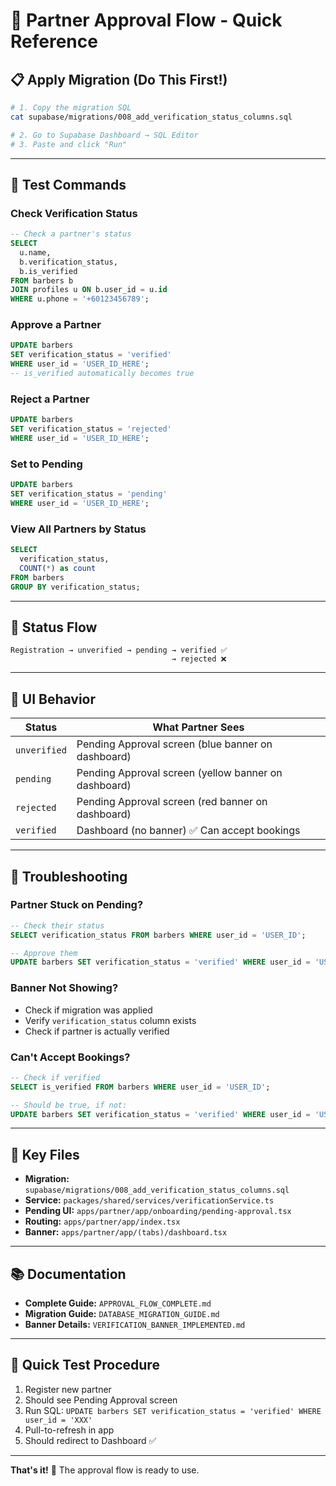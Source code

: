# 🚀 Partner Approval Flow - Quick Reference

## 📋 Apply Migration (Do This First!)

```bash
# 1. Copy the migration SQL
cat supabase/migrations/008_add_verification_status_columns.sql

# 2. Go to Supabase Dashboard → SQL Editor
# 3. Paste and click "Run"
```

---

## 🧪 Test Commands

### Check Verification Status
```sql
-- Check a partner's status
SELECT 
  u.name,
  b.verification_status,
  b.is_verified
FROM barbers b
JOIN profiles u ON b.user_id = u.id
WHERE u.phone = '+60123456789';
```

### Approve a Partner
```sql
UPDATE barbers 
SET verification_status = 'verified'
WHERE user_id = 'USER_ID_HERE';
-- is_verified automatically becomes true
```

### Reject a Partner
```sql
UPDATE barbers 
SET verification_status = 'rejected'
WHERE user_id = 'USER_ID_HERE';
```

### Set to Pending
```sql
UPDATE barbers 
SET verification_status = 'pending'
WHERE user_id = 'USER_ID_HERE';
```

### View All Partners by Status
```sql
SELECT 
  verification_status,
  COUNT(*) as count
FROM barbers
GROUP BY verification_status;
```

---

## 🎨 Status Flow

```
Registration → unverified → pending → verified ✅
                                    → rejected ❌
```

---

## 📱 UI Behavior

| Status | What Partner Sees |
|--------|-------------------|
| `unverified` | Pending Approval screen (blue banner on dashboard) |
| `pending` | Pending Approval screen (yellow banner on dashboard) |
| `rejected` | Pending Approval screen (red banner on dashboard) |
| `verified` | Dashboard (no banner) ✅ Can accept bookings |

---

## 🔧 Troubleshooting

### Partner Stuck on Pending?
```sql
-- Check their status
SELECT verification_status FROM barbers WHERE user_id = 'USER_ID';

-- Approve them
UPDATE barbers SET verification_status = 'verified' WHERE user_id = 'USER_ID';
```

### Banner Not Showing?
- Check if migration was applied
- Verify `verification_status` column exists
- Check if partner is actually verified

### Can't Accept Bookings?
```sql
-- Check if verified
SELECT is_verified FROM barbers WHERE user_id = 'USER_ID';

-- Should be true, if not:
UPDATE barbers SET verification_status = 'verified' WHERE user_id = 'USER_ID';
```

---

## 📁 Key Files

- **Migration:** `supabase/migrations/008_add_verification_status_columns.sql`
- **Service:** `packages/shared/services/verificationService.ts`
- **Pending UI:** `apps/partner/app/onboarding/pending-approval.tsx`
- **Routing:** `apps/partner/app/index.tsx`
- **Banner:** `apps/partner/app/(tabs)/dashboard.tsx`

---

## 📚 Documentation

- **Complete Guide:** `APPROVAL_FLOW_COMPLETE.md`
- **Migration Guide:** `DATABASE_MIGRATION_GUIDE.md`
- **Banner Details:** `VERIFICATION_BANNER_IMPLEMENTED.md`

---

## 🎯 Quick Test Procedure

1. Register new partner
2. Should see Pending Approval screen
3. Run SQL: `UPDATE barbers SET verification_status = 'verified' WHERE user_id = 'XXX'`
4. Pull-to-refresh in app
5. Should redirect to Dashboard ✅

---

**That's it!** 🎉 The approval flow is ready to use.

